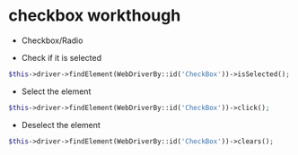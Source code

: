 # checkbox workthough

* Checkbox/Radio

* Check if it is selected

```PHP
$this->driver->findElement(WebDriverBy::id('CheckBox'))->isSelected();
```

* Select the element

```PHP
$this->driver->findElement(WebDriverBy::id('CheckBox'))->click();
```

* Deselect the element

```PHP
$this->driver->findElement(WebDriverBy::id('CheckBox'))->clears();
```
